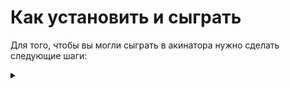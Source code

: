 # Как установить и сыграть
 Для того, чтобы вы могли сыграть в акинатора нужно сделать следующие шаги: <details><summary></summary>
 * 1) Скачать все содержимое [__папки__](https://github.com/Hollbrok/Akinator/tree/master/DOWNLOAD%20TO%20PLAY). Так же доступка [__ссылка__](https://drive.google.com/drive/folders/1uVD-hGzzuZk1l0gJ9whLjAOdM0LeLxW_?usp=sharing) на скачивание с гугл диска.
 * 2) После скачивания у вас в папке должно быть примерно следующее __содержимое__:
    <img src="https://github.com/Hollbrok/Akinator/blob/master/example%20of%20dump/For%20README/package.png" width = 600>
 
 * 3) Смело можете запускать __Akinator.exe__
 * 4) В появившемся окне будет интуитивно понятный __интерсфейс__:
    <img src="https://github.com/Hollbrok/Akinator/blob/master/example%20of%20dump/For%20README/Menu_of_akinator.png" width = 400>  
    
 * 5) Нажав на соответственную кнопку __играть__ перед вами будут доступные режимы для игры:
    <img src="https://github.com/Hollbrok/Akinator/blob/master/example%20of%20dump/For%20README/Regimes.png" width = 400>  
    
     * 5.1) Режим __Угадайка__ -- это классический режим игры в акинатора, при котором вы загадываете предмет, а __акинатор__ пытается угадать при помощи различных вопросов, с вариантами ответа __да__/__нет__.
         * 5.1.1) А вам нужно просто честно отвечать на его __вопросы__:        
            <img src="https://github.com/Hollbrok/Akinator/blob/master/example%20of%20dump/For%20README/Regime_1.png" width = 400> 
            
         * 5.1.2) Когда у __акинатора__ закончатся вопросы он выдаст свой вариант ответа. Если он угадал, то все круто, в противном случае он __попросит__ вас ввести __ваш предмет__ и некоторое его __свойство__. ВСЕ! После этого в его базе появится ваше слово и следующий раз он угадает его:        
            <img src="https://github.com/Hollbrok/Akinator/blob/master/example%20of%20dump/For%20README/Ask_user.png" width = 400>              
            <img src="https://github.com/Hollbrok/Akinator/blob/master/example%20of%20dump/For%20README/Ask_user_question.png" width = 400> 
            
        * 5.1.3) В конце игры __котик__ поблагодарит тебя за игру )
        <img src="https://github.com/Hollbrok/Akinator/blob/master/example%20of%20dump/For%20README/Regime_1_end.png" width = 400>
 
    * 5.2) __Дерево__ -- режим просмотра всей доступной акинатору __базы__:
        <img src="https://github.com/Hollbrok/Akinator/blob/master/example%20of%20dump/For%20README/Regime_2.png" width = 800>    




# Основная информация об проекте<details><summary></summary>

Эта работа была написана в рамках курса __Ilab__ . В ней была реализована такая основная вещь как __бинарное дерево__, которое в свою оцередь содержит так называемые __элементы дерева__ (или же листья). Для графического представления игры был использован __SFML__, поэтому прошу не судить строго, потому что это был мой первый опыт работы с ним да и в принципе в работе с графикой.

# Feedback<details><summary></summary>
Если при игре были обнаружены какие-либо __баги__/__недочеты__, то смело пишите в [__issues__](https://github.com/Hollbrok/Akinator/issues) . Если же вы желаете увидеть больше разнообразий в режимах игры, то можете написать туда же.
